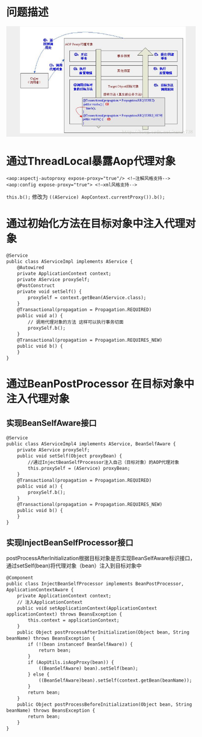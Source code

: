 # 问题描述
![spring aop selfinvoke](picture/springaop-selfinvoke.jpg)  

# 通过ThreadLocal暴露Aop代理对象
```
<aop:aspectj-autoproxy expose-proxy="true"/> <!—注解风格支持--> 
<aop:config expose-proxy="true"> <!—xml风格支持-->
```
`this.b();` 修改为 `((AService) AopContext.currentProxy()).b();`    

# 通过初始化方法在目标对象中注入代理对象

```
@Service  
public class AServiceImpl implements AService {
    @Autowired
    private ApplicationContext context;
    private AService proxySelf;
    @PostConstruct
    private void setSelf() {
        proxySelf = context.getBean(AService.class);
    }
    @Transactional(propagation = Propagation.REQUIRED)
    public void a() {
        // 调用代理对象的方法 这样可以执行事务切面
        proxySelf.b();
    }
    @Transactional(propagation = Propagation.REQUIRES_NEW)
    public void b() {
    }
}
```

# 通过BeanPostProcessor 在目标对象中注入代理对象
## 实现BeanSelfAware接口
```
@Service
public class AServiceImpl4 implements AService, BeanSelfAware {
    private AService proxySelf;
    public void setSelf(Object proxyBean) {
        //通过InjectBeanSelfProcessor注入自己（目标对象）的AOP代理对象
        this.proxySelf = (AService) proxyBean;
    }
    @Transactional(propagation = Propagation.REQUIRED)
    public void a() {
        proxySelf.b();
    }
    @Transactional(propagation = Propagation.REQUIRES_NEW)
    public void b() {
    }
}
```

## 实现InjectBeanSelfProcessor接口
postProcessAfterInitialization根据目标对象是否实现BeanSelfAware标识接口，通过setSelf(bean)将代理对象（bean）注入到目标对象中    
```
@Component
public class InjectBeanSelfProcessor implements BeanPostProcessor, ApplicationContextAware {
    private ApplicationContext context;
    // 注入ApplicationContext
    public void setApplicationContext(ApplicationContext applicationContext) throws BeansException {
        this.context = applicationContext;
    }
    public Object postProcessAfterInitialization(Object bean, String beanName) throws BeansException {
        if (!(bean instanceof BeanSelfAware)) {
            return bean;
        }
        if (AopUtils.isAopProxy(bean)) {
            ((BeanSelfAware) bean).setSelf(bean);
        } else {
            ((BeanSelfAware)bean).setSelf(context.getBean(beanName));
        }
        return bean;
    }
    public Object postProcessBeforeInitialization(Object bean, String beanName) throws BeansException {
        return bean;
    }
}
```
